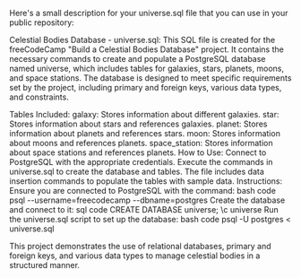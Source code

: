 Here's a small description for your universe.sql file that you can use in your public repository:

Celestial Bodies Database - universe.sql:
    This SQL file is created for the freeCodeCamp "Build a Celestial Bodies Database" project. It contains the necessary commands to create and populate a PostgreSQL database named universe, which includes tables for galaxies, stars, planets, moons, and space stations. The database is designed to meet specific requirements set by the project, including primary and foreign keys, various data types, and constraints.

Tables Included:
  galaxy: Stores information about different galaxies.
  star: Stores information about stars and references galaxies.
  planet: Stores information about planets and references stars.
  moon: Stores information about moons and references planets.
  space_station: Stores information about space stations and references planets.
How to Use:
  Connect to PostgreSQL with the appropriate credentials.
  Execute the commands in universe.sql to create the database and tables.
  The file includes data insertion commands to populate the tables with sample data.
Instructions:
    Ensure you are connected to PostgreSQL with the command:
      bash code
        psql --username=freecodecamp --dbname=postgres
    Create the database and connect to it:
      sql code
        CREATE DATABASE universe;
        \c universe
    Run the universe.sql script to set up the database:
      bash code
        psql -U postgres < universe.sql
        
This project demonstrates the use of relational databases, primary and foreign keys, and various data types to manage celestial bodies in a structured manner.
